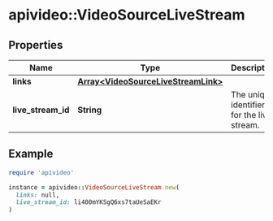 # apivideo::VideoSourceLiveStream

## Properties

| Name | Type | Description | Notes |
| ---- | ---- | ----------- | ----- |
| **links** | [**Array&lt;VideoSourceLiveStreamLink&gt;**](VideoSourceLiveStreamLink.md) |  | [optional] |
| **live_stream_id** | **String** | The unique identifier for the live stream. | [optional] |

## Example

```ruby
require 'apivideo'

instance = apivideo::VideoSourceLiveStream.new(
  links: null,
  live_stream_id: li400mYKSgQ6xs7taUeSaEKr
)
```


